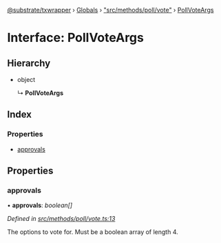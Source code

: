 [@substrate/txwrapper](../README.md) › [Globals](../globals.md) › ["src/methods/poll/vote"](../modules/_src_methods_poll_vote_.md) › [PollVoteArgs](_src_methods_poll_vote_.pollvoteargs.md)

# Interface: PollVoteArgs

## Hierarchy

* object

  ↳ **PollVoteArgs**

## Index

### Properties

* [approvals](_src_methods_poll_vote_.pollvoteargs.md#approvals)

## Properties

###  approvals

• **approvals**: *boolean[]*

*Defined in [src/methods/poll/vote.ts:13](https://github.com/paritytech/txwrapper/blob/5aca21f/src/methods/poll/vote.ts#L13)*

The options to vote for. Must be a boolean array of length 4.
